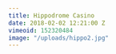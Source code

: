 ```yaml
---
title: Hippodrome Casino
date: 2018-02-02 12:21:00 Z
vimeoid: 152320484
image: "/uploads/hippo2.jpg"
---
```


